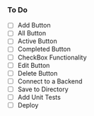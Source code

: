 ###   To Do 
- [ ] Add Button
- [ ] All Button
- [ ] Active Button
- [ ] Completed Button
- [ ] CheckBox Functionality
- [ ] Edit Button
- [ ] Delete Button
- [ ] Connect to a Backend 
- [ ] Save to Directory
- [ ] Add Unit Tests
- [ ] Deploy